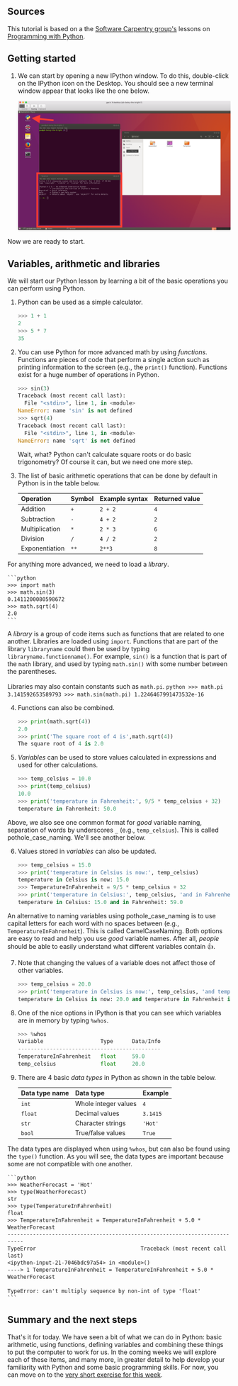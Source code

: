 ## Sources
This tutorial is based on a the [Software Carpentry group's](http://software-carpentry.org/) lessons on [Programming with Python](http://swcarpentry.github.io/python-novice-inflammation/).

## Getting started
1. We can start by opening a new IPython window. To do this, double-click on the IPython icon on the Desktop. You should see a new terminal window appear that looks like the one below.

    ![IPython window](../img/IPython.png)

Now we are ready to start.

## Variables, arithmetic and libraries
We will start our Python lesson by learning a bit of the basic operations you can perform using Python.

1. Python can be used as a simple calculator.

    ```python
    >>> 1 + 1
    2
    >>> 5 * 7
    35
    ```

2. You can use Python for more advanced math by using *functions*. Functions are pieces of code that perform a single action such as printing information to the screen (e.g., the `print()` function). Functions exist for a huge number of operations in Python.

    ```python
    >>> sin(3)
    Traceback (most recent call last):
      File "<stdin>", line 1, in <module>
    NameError: name 'sin' is not defined
    >>> sqrt(4)
    Traceback (most recent call last):
      File "<stdin>", line 1, in <module>
    NameError: name 'sqrt' is not defined
    ```

    Wait, what? Python can't calculate square roots or do basic trigonometry? Of course it can, but we need one more step.

3. The list of basic arithmetic operations that can be done by default in Python is in the table below.

    | Operation      | Symbol | Example syntax | Returned value |
    | -------------- | ------ | ---------------|----------------|
    | Addition       | `+`    | `2 + 2`        | `4`            |
    | Subtraction    | `-`    | `4 + 2`        | `2`            |
    | Multiplication | `*`    | `2 * 3`        | `6`            |
    | Division       | `/`    | `4 / 2`        | `2`            |
    | Exponentiation | `**`   | `2**3`         | `8`            |
For anything more advanced, we need to load a *library*.

    ```python
    >>> import math
    >>> math.sin(3)
    0.1411200080598672
    >>> math.sqrt(4)
    2.0
    ```
A *library* is a group of code items such as functions that are related to one another. Libraries are loaded using `import`. Functions that are part of the library `libraryname` could then be used by typing `libraryname.functionname()`. For example, `sin()` is a function that is part of the `math` library, and used by typing `math.sin()` with some number between the parentheses.<br/> <br/>
Libraries may also contain constants such as `math.pi`.
    ```python
    >>> math.pi
    3.141592653589793
    >>> math.sin(math.pi)
    1.2246467991473532e-16
    ```

4. Functions can also be combined.

    ```python
    >>> print(math.sqrt(4))
    2.0
    >>> print('The square root of 4 is',math.sqrt(4))
    The square root of 4 is 2.0
    ```

5. *Variables* can be used to store values calculated in expressions and used for other calculations.

    ```python
    >>> temp_celsius = 10.0
    >>> print(temp_celsius)
    10.0
    >>> print('temperature in Fahrenheit:', 9/5 * temp_celsius + 32)
    temperature in Fahrenheit: 50.0
    ```
Above, we also see one common format for *good* variable naming, separation of words by underscores `_` (e.g., `temp_celsius`). This is called pothole_case_naming. We'll see another below.

6. Values stored in *variables* can also be updated.

    ```python
    >>> temp_celsius = 15.0
    >>> print('temperature in Celsius is now:', temp_celsius)
    temperature in Celsius is now: 15.0
    >>> TemperatureInFahrenheit = 9/5 * temp_celsius + 32
    >>> print('temperature in Celsius:', temp_celsius, 'and in Fahrenheit:', TemperatureInFahrenheit)
    temperature in Celsius: 15.0 and in Fahrenheit: 59.0
    ```
An alternative to naming variables using pothole_case_naming is to use capital letters for each word with no spaces between (e.g., `TemperatureInFahrenheit`). This is called CamelCaseNaming. Both options are easy to read and help you use *good* variable names. After all, *people* should be able to easily understand what different variables contain :+1:.

7. Note that changing the values of a variable does not affect those of other variables.

    ```python
    >>> temp_celsius = 20.0
    >>> print('temperature in Celsius is now:', temp_celsius, 'and temperature in Fahrenheit is still:', TemperatureInFahrenheit)
    temperature in Celsius is now: 20.0 and temperature in Fahrenheit is still: 59.0
    ```

8. One of the nice options in IPython is that you can see which variables are in memory by typing `%whos`.

    ```python
    >>> %whos
    Variable                  Type      Data/Info
    ---------------------------------------------
    TemperatureInFahrenheit   float     59.0
    temp_celsius              float     20.0
    ```

9. There are 4 basic *data types* in Python as shown in the table below.

    | Data type name | Data type            | Example         |
    | -------------- | -------------------- | --------------- |
    | `int`          | Whole integer values | `4`             |
    | `float`        | Decimal values       | `3.1415`        |
    | `str`          | Character strings    | `'Hot'`         |
    | `bool`         | True/false values    | `True`          |
The data types are displayed when using `%whos`, but can also be found using the `type()` function. As you will see, the data types are important because some are not compatible with one another.

    ```python
    >>> WeatherForecast = 'Hot'
    >>> type(WeatherForecast)
    str
    >>> type(TemperatureInFahrenheit)
    float
    >>> TemperatureInFahrenheit = TemperatureInFahrenheit + 5.0 * WeatherForecast
    ---------------------------------------------------------------------------
    TypeError                                 Traceback (most recent call last)
    <ipython-input-21-7046bdc97a54> in <module>()
    ----> 1 TemperatureInFahrenheit = TemperatureInFahrenheit + 5.0 * WeatherForecast

    TypeError: can't multiply sequence by non-int of type 'float'
    ```

## Summary and the next steps
That's it for today.
We have seen a bit of what we can do in Python: basic arithmetic, using functions, defining variables and combining these things to put the computer to work for us.
In the coming weeks we will explore each of these items, and many more, in greater detail to help develop your familiarity with Python and some basic programming skills.
For now, you can move on to the [very short exercise for this week](https://github.com/Python-for-geo-people/Exercise-1).
